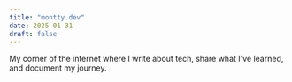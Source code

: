 ```yaml
---
title: "montty.dev"
date: 2025-01-31
draft: false
---
```


My corner of the internet where I write about tech, share what I've learned, and document my journey.
